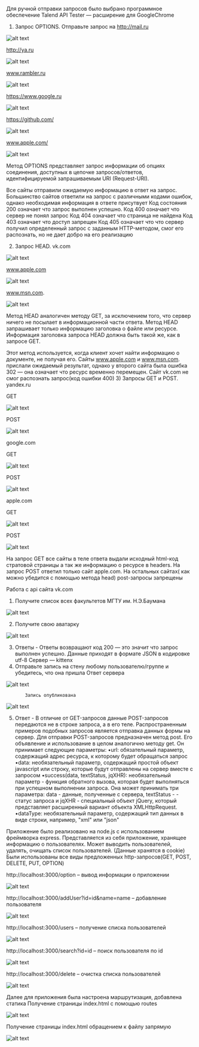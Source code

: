 Для ручной отправки запросов было выбрано программное обеспечение Talend API Tester — расширение для GoogleChrome
1)	Запрос OPTIONS. Отправьте запрос на
 http://mail.ru
 
 
![alt text](https://github.com/AlFTr/LabRab/blob/main/lab1/screens/scr1.png) 

 http://ya.ru
 
 
![alt text](https://github.com/AlFTr/LabRab/blob/main/lab1/screens/scr2.png) 


 www.rambler.ru
 
 
 
![alt text](https://github.com/AlFTr/LabRab/blob/main/lab1/screens/scr3.png) 

 https://www.google.ru

![alt text](https://github.com/AlFTr/LabRab/blob/main/lab1/screens/scr4.png) 


 https://github.com/
 
 
![alt text](https://github.com/AlFTr/LabRab/blob/main/lab1/screens/scr5.png) 



  www.apple.com/
  
  
![alt text](https://github.com/AlFTr/LabRab/blob/main/lab1/screens/scr6.png) 



 Метод OPTIONS представляет запрос информации об опциях соединения, доступных в цепочке запросов/ответов, идентифицируемой запрашиваемым URI (Request-URI).
     
  Все сайты отправили ожидаемую информацию в ответ на запрос. Большинство сайтов ответили на запрос с различными кодами ошибок, однако необходимая информация в ответе присутвует
Код состояния 200 означает что запрос выполнен успешно.
Код 400 означает что сервер не понял запрос
Код 404 означает что страница не найдена
Код 403 означает что доступ запрещен
Код 405 означает что что сервер получил определенный запрос с заданным HTTP-методом, смог его распознать, но не дает добро на его реализацию 



2)	Запрос HEAD.
 vk.com
 
 
 
![alt text](https://github.com/AlFTr/LabRab/blob/main/lab1/screens/scr7.png) 



www.apple.com



![alt text](https://github.com/AlFTr/LabRab/blob/main/lab1/screens/scr8.png) 



 www.msn.com.
 
 
 
![alt text](https://github.com/AlFTr/LabRab/blob/main/lab1/screens/scr9.png) 


Метод HEAD аналогичен методу GET, за исключением того, что сервер ничего не посылает в информационной части ответа. Метод HEAD запрашивает только информацию заголовка о файле или ресурсе. Информация заголовка запроса HEAD должна быть такой же, как в запросе GET. 

Этот метод используется, когда клиент хочет найти информацию о документе, не получая его.
Сайты www.apple.com и www.msn.com. прислали ожидаемый результат, однако у второго сайта была ошибка 302 — она означает что ресурс временно перемещен. Сайт vk.com не смог распознать запрос(код ошибки 400)
3)	Запросы GET и POST.
yandex.ru


GET


![alt text](https://github.com/AlFTr/LabRab/blob/main/lab1/screens/scr10.png) 



POST



![alt text](https://github.com/AlFTr/LabRab/blob/main/lab1/screens/scr11.png) 



google.com


GET



![alt text](https://github.com/AlFTr/LabRab/blob/main/lab1/screens/scr12.png) 



POST


![alt text](https://github.com/AlFTr/LabRab/blob/main/lab1/screens/scr13.png) 



apple.com


GET



![alt text](https://github.com/AlFTr/LabRab/blob/main/lab1/screens/scr14.png) 



POST


![alt text](https://github.com/AlFTr/LabRab/blob/main/lab1/screens/scr15.png) 


На запрос GET все сайты в теле ответа выдали исходный html-код стратовой страницы а так же информацию о ресурсе в headers. 
На запрос POST ответил только сайт apple.com. На остальных сайтах( как можно убедится с помощью метода head) post-запросы запрещены

Работа с api сайта vk.com
1)	Получите список всех факультетов МГТУ им. Н.Э.Баумана


![alt text](https://github.com/AlFTr/LabRab/blob/main/lab1/screens/scr16.png) 


2)	Получите свою аватарку


![alt text](https://github.com/AlFTr/LabRab/blob/main/lab1/screens/scr17.png) 


3)	Ответы - 
Ответы возвращают код 200 — это значит что запрос выполнен успешно. Данные приходят в формате JSON в кодировке utf-8
Сервер — kittenx
4)	Отправьте запись на стену любому пользователю/группе и убедитесь, что она пришла
Ответ сервера 


![alt text](https://github.com/AlFTr/LabRab/blob/main/lab1/screens/scr18.png) 


           Запись опубликована 
           
           
![alt text](https://github.com/AlFTr/LabRab/blob/main/lab1/screens/scr19.png) 


5)	Ответ - 
В отличие от GET-запросов данные POST-запросов передаются не в строке запроса, а в его теле. Распространенным примеров подобных запросов является отправка данных формы на сервер.
Для отправки POST-запросов предназначен метод post. Его объявление и использование в целом аналогично методу get. Он принимает следующие параметры:
•url: обязательный параметр, содержащий адрес ресурса, к которому будет обращаться запрос
•data: необязательный параметр, содержащий простой объект javascript или строку, которые будут отправлены на сервер вместе с запросом
•success(data, textStatus, jqXHR): необязательный параметр - функция обратного вызова, которая будет выполняться при успешном выполнении запроса. Она может принимать три параметра: data - данные, полученные с сервера, textStatus - - статус запроса и jqXHR - специальный объект jQuery, который представляет расширенный вариант объекта XMLHttpRequest.
•dataType: необязательный параметр, содержащий тип данных в виде строки, например, "xml" или "json"


Приложение было реализовано на node.js с использованием фреймворка express. Представляется из себя приложение, хранящее информацию о пользователях. Может выводить пользователей, удалять, очищать список пользователей. (Данные хранятся в cookie)
Были использованы все виды предложенных http-запросов(GET, POST, DELETE, PUT, OPTION)

http://localhost:3000/option – вывод информации о приложении


![alt text](https://github.com/AlFTr/LabRab/blob/main/lab1/screens/scr20.png) 



http://localhost:3000/addUser?id=id&name=name – добавление пользователя



![alt text](https://github.com/AlFTr/LabRab/blob/main/lab1/screens/scr21.png) 



http://localhost:3000/users – получение списка пользователей



![alt text](https://github.com/AlFTr/LabRab/blob/main/lab1/screens/scr22.png) 



http://localhost:3000/search?id=id – поиск пользователя по id



![alt text](https://github.com/AlFTr/LabRab/blob/main/lab1/screens/scr23.png) 





http://localhost:3000/delete – очистка списка пользователей



![alt text](https://github.com/AlFTr/LabRab/blob/main/lab1/screens/scr24.png) 




Далее для приложения была настроена маршрутизация, добавлена статика
Получение страницы index.html с помощью routes



![alt text](https://github.com/AlFTr/LabRab/blob/main/lab1/screens/scr25.png) 



Получение страницы index.html обращением к файлу запрямую



![alt text](https://github.com/AlFTr/LabRab/blob/main/lab1/screens/scr26.png) 




